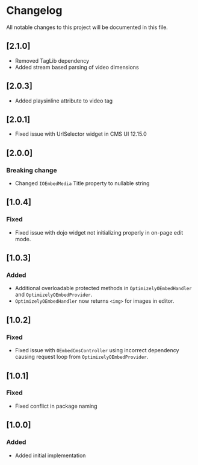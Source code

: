 # Changelog

All notable changes to this project will be documented in this file.

## [2.1.0]

- Removed TagLib dependency
- Added stream based parsing of video dimensions

## [2.0.3]

- Added playsinline attribute to video tag

## [2.0.1]

- Fixed issue with UrlSelector widget in CMS UI 12.15.0

## [2.0.0]

### Breaking change

- Changed `IOEmbedMedia` Title property to nullable string

## [1.0.4]

### Fixed

- Fixed issue with dojo widget not initializing properly in on-page edit mode.

## [1.0.3]

### Added

- Additional overloadable protected methods in `OptimizelyOEmbedHandler` and `OptimizelyOEmbedProvider`.
- `OptimizelyOEmbedHandler` now returns `<img>` for images in editor.

## [1.0.2]

### Fixed

- Fixed issue with `OEmbedCmsController` using incorrect dependency causing request loop from `OptimizelyOEmbedProvider`.

## [1.0.1]

### Fixed

- Fixed conflict in package naming

## [1.0.0]

### Added

- Added initial implementation
